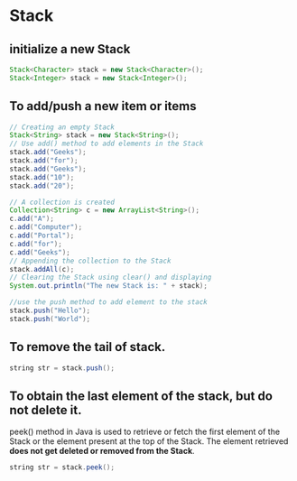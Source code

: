 # Stack

## initialize a new Stack
```java
Stack<Character> stack = new Stack<Character>();
Stack<Integer> stack = new Stack<Integer>();
```

## To add/push a new item or items
```java
// Creating an empty Stack 
Stack<String> stack = new Stack<String>(); 
// Use add() method to add elements in the Stack 
stack.add("Geeks"); 
stack.add("for"); 
stack.add("Geeks"); 
stack.add("10"); 
stack.add("20"); 

// A collection is created 
Collection<String> c = new ArrayList<String>(); 
c.add("A"); 
c.add("Computer"); 
c.add("Portal"); 
c.add("for"); 
c.add("Geeks"); 
// Appending the collection to the Stack 
stack.addAll(c); 
// Clearing the Stack using clear() and displaying 
System.out.println("The new Stack is: " + stack); 

//use the push method to add element to the stack
stack.push("Hello"); 
stack.push("World"); 
```

## To remove the tail of stack.
```java
string str = stack.push();
```

## To obtain the last element of the stack, but do not delete it.

peek() method in Java is used to retrieve or fetch the first element of the Stack or the element present at the top of the Stack. The element retrieved **does not get deleted or removed from the Stack**.
```java
string str = stack.peek();
```